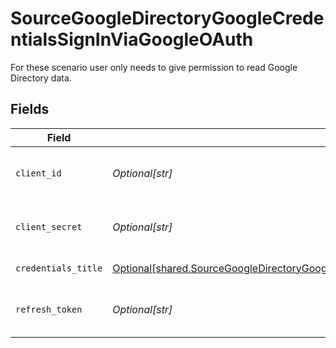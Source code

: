 # SourceGoogleDirectoryGoogleCredentialsSignInViaGoogleOAuth

For these scenario user only needs to give permission to read Google Directory data.


## Fields

| Field                                                                                                                                                                                                | Type                                                                                                                                                                                                 | Required                                                                                                                                                                                             | Description                                                                                                                                                                                          |
| ---------------------------------------------------------------------------------------------------------------------------------------------------------------------------------------------------- | ---------------------------------------------------------------------------------------------------------------------------------------------------------------------------------------------------- | ---------------------------------------------------------------------------------------------------------------------------------------------------------------------------------------------------- | ---------------------------------------------------------------------------------------------------------------------------------------------------------------------------------------------------- |
| `client_id`                                                                                                                                                                                          | *Optional[str]*                                                                                                                                                                                      | :heavy_check_mark:                                                                                                                                                                                   | The Client ID of the developer application.                                                                                                                                                          |
| `client_secret`                                                                                                                                                                                      | *Optional[str]*                                                                                                                                                                                      | :heavy_check_mark:                                                                                                                                                                                   | The Client Secret of the developer application.                                                                                                                                                      |
| `credentials_title`                                                                                                                                                                                  | [Optional[shared.SourceGoogleDirectoryGoogleCredentialsSignInViaGoogleOAuthCredentialsTitle]](undefined/models/shared/sourcegoogledirectorygooglecredentialssigninviagoogleoauthcredentialstitle.md) | :heavy_minus_sign:                                                                                                                                                                                   | Authentication Scenario                                                                                                                                                                              |
| `refresh_token`                                                                                                                                                                                      | *Optional[str]*                                                                                                                                                                                      | :heavy_check_mark:                                                                                                                                                                                   | The Token for obtaining a new access token.                                                                                                                                                          |